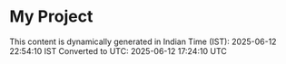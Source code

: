 # My Project

This content is dynamically generated in Indian Time (IST): 2025-06-12 22:54:10 IST
Converted to UTC: 2025-06-12 17:24:10 UTC
